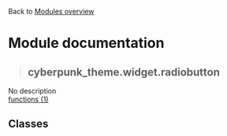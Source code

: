 Back to [Modules overview](https://github.com/pyrustic/cyberpunk-theme/blob/master/docs/modules/README.md)
  
# Module documentation
>## cyberpunk\_theme.widget.radiobutton
No description
<br>
[functions (1)](https://github.com/pyrustic/cyberpunk-theme/blob/master/docs/modules/content/cyberpunk_theme.widget.radiobutton/functions.md)


## Classes

